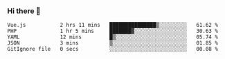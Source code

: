 ### Hi there 👋

<!--START_SECTION:waka-->

```text
Vue.js           2 hrs 11 mins   ███████████████▒░░░░░░░░░   61.62 %
PHP              1 hr 5 mins     ███████▓░░░░░░░░░░░░░░░░░   30.63 %
YAML             12 mins         █▒░░░░░░░░░░░░░░░░░░░░░░░   05.74 %
JSON             3 mins          ▒░░░░░░░░░░░░░░░░░░░░░░░░   01.85 %
GitIgnore file   0 secs          ░░░░░░░░░░░░░░░░░░░░░░░░░   00.08 %
```

<!--END_SECTION:waka-->

<!--
**Jonas-VanHaeken/Jonas-VanHaeken** is a ✨ _special_ ✨ repository because its `README.md` (this file) appears on your GitHub profile.

Here are some ideas to get you started:

- 🔭 I’m currently working on ...
- 🌱 I’m currently learning ...
- 👯 I’m looking to collaborate on ...
- 🤔 I’m looking for help with ...
- 💬 Ask me about ...
- 📫 How to reach me: ...
- 😄 Pronouns: ...
- ⚡ Fun fact: ...
-->
